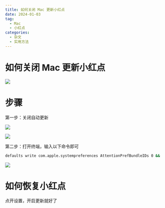 ```yaml
---
title: 如何关闭 Mac 更新小红点
date: 2024-01-03
tag: 
  - Mac
  - 小红点
categories:
  - 杂文
  - 实用方法
---
```


# 如何关闭 Mac 更新小红点

![](https://cdn.jsdelivr.net/gh/hfshaobing/picx-images-hosting@master/20240103/截屏2024-01-03-上午10.02.08.7k3ev1rppn40.webp)

# 步骤

第一步：关闭自动更新

![](https://cdn.jsdelivr.net/gh/hfshaobing/picx-images-hosting@master/20240103/截屏2024-01-03-上午10.15.46.nygo1fatngg.webp)

![](https://cdn.jsdelivr.net/gh/hfshaobing/picx-images-hosting@master/20240103/截屏2024-01-03-上午10.17.52.23u4m6h2cphc.webp)

第二步：打开终端，输入以下命令即可

```sh
defaults write com.apple.systempreferences AttentionPrefBundleIDs 0 && killall Dock
```

![](https://cdn.jsdelivr.net/gh/hfshaobing/picx-images-hosting@master/20240103/截屏2024-01-03-上午10.19.58.6lsrtezs8b40.webp)

# 如何恢复小红点

点开设置，开启更新就好了

